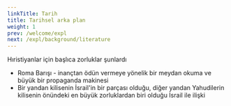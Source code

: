 ```yaml
---
linkTitle: Tarih
title: Tarihsel arka plan
weight: 1
prev: /welcome/expl
next: /expl/background/literature
---
```


Hıristiyanlar için başlıca zorluklar şunlardı
- Roma Barışı - inançtan ödün vermeye yönelik bir meydan okuma ve büyük bir propaganda makinesi
- Bir yandan kilisenin İsrail'in bir parçası olduğu, diğer yandan Yahudilerin kilisenin önündeki en büyük zorluklardan biri olduğu İsrail ile ilişki